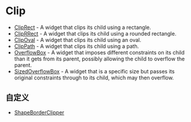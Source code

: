 # Clip

- [ClipRect](https://api.flutter.dev/flutter/widgets/ClipRect-class.html) - A widget that clips its child using a rectangle.
- [ClipRRect](https://api.flutter.dev/flutter/widgets/ClipRRect-class.html) - A widget that clips its child using a rounded rectangle.
- [ClipOval](https://api.flutter.dev/flutter/widgets/ClipOval-class.html) - A widget that clips its child using an oval.
- [ClipPath](https://api.flutter.dev/flutter/widgets/ClipPath-class.html) - A widget that clips its child using a path.
- [OverflowBox](https://api.flutter.dev/flutter/widgets/OverflowBox-class.html) - A widget that imposes different constraints on its child than it gets from its parent, possibly allowing the child to overflow the parent.
- [SizedOverflowBox](https://api.flutter.dev/flutter/widgets/SizedOverflowBox-class.html) - A widget that is a specific size but passes its original constraints through to its child, which may then overflow.

## 自定义

- [ShapeBorderClipper](https://api.flutter.dev/flutter/rendering/ShapeBorderClipper-class.html)
